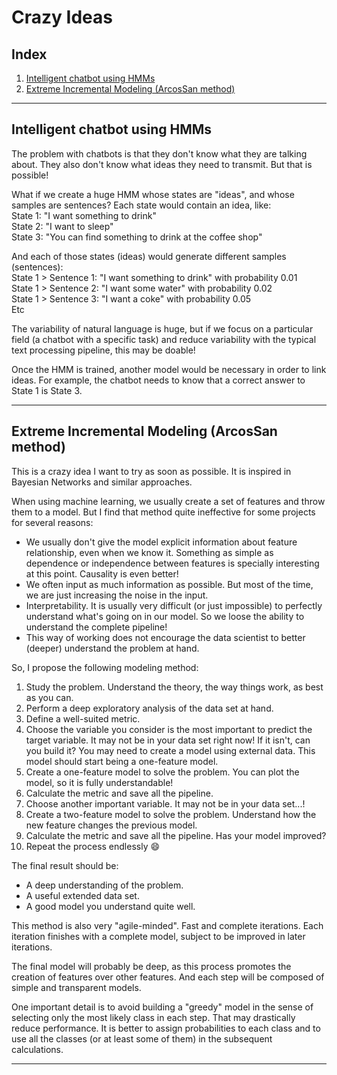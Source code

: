 # Crazy Ideas

## Index
1. [Intelligent chatbot using HMMs](#intelligent-chatbot-using-hmms)
1. [Extreme Incremental Modeling (ArcosSan method)](#extreme-incremental-modeling-arcossan-method)

---

## Intelligent chatbot using HMMs

The problem with chatbots is that they don't know what they are talking about. They also don't know what ideas they need to transmit. But that is possible!

What if we create a huge HMM whose states are "ideas", and whose samples are sentences? Each state would contain an idea, like:  
State 1: "I want something to drink"   
State 2: "I want to sleep"  
State 3: "You can find something to drink at the coffee shop"

And each of those states (ideas) would generate different samples (sentences):  
State 1 > Sentence 1: "I want something to drink" with probability 0.01  
State 1 > Sentence 2: "I want some water" with probability 0.02  
State 1 > Sentence 3: "I want a coke" with probability 0.05  
Etc  

The variability of natural language is huge, but if we focus on a particular field (a chatbot with a specific task) and reduce variability with the typical text processing pipeline, this may be doable!

Once the HMM is trained, another model would be necessary in order to link ideas. For example, the chatbot needs to know that a correct answer to State 1 is State 3.

---

## Extreme Incremental Modeling (ArcosSan method)

This is a crazy idea I want to try as soon as possible. It is inspired in Bayesian Networks and similar approaches.

When using machine learning, we usually create a set of features and throw them to a model. But I find that method quite ineffective for some projects for several reasons:
- We usually don't give the model explicit information about feature relationship, even when we know it. Something as simple as dependence or independence between features is specially interesting at this point. Causality is even better!
- We often input as much information as possible. But most of the time, we are just increasing the noise in the input.
- Interpretability. It is usually very difficult (or just impossible) to perfectly understand what's going on in our model. So we loose the ability to understand the complete pipeline!
- This way of working does not encourage the data scientist to better (deeper) understand the problem at hand.

So, I propose the following modeling method:
1. Study the problem. Understand the theory, the way things work, as best as you can.
1. Perform a deep exploratory analysis of the data set at hand.
1. Define a well-suited metric.
1. Choose the variable you consider is the most important to predict the target variable. It may not be in your data set right now! If it isn't, can you build it? You may need to create a model using external data. This model should start being a one-feature model.
1. Create a one-feature model to solve the problem. You can plot the model, so it is fully understandable!
1. Calculate the metric and save all the pipeline.
1. Choose another important variable. It may not be in your data set...!
1. Create a two-feature model to solve the problem. Understand how the new feature changes the previous model.
1. Calculate the metric and save all the pipeline. Has your model improved?
1. Repeat the process endlessly :smile: 

The final result should be:
- A deep understanding of the problem.
- A useful extended data set.
- A good model you understand quite well.

This method is also very "agile-minded". Fast and complete iterations. Each iteration finishes with a complete model, subject to be improved in later iterations.

The final model will probably be deep, as this process promotes the creation of features over other features. And each step will be composed of simple and transparent models.

One important detail is to avoid building a "greedy" model in the sense of selecting only the most likely class in each step. That may drastically reduce performance. It is better to assign probabilities to each class and to use all the classes (or at least some of them) in the subsequent calculations.

---
